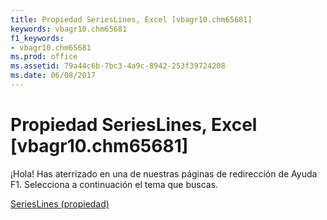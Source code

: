 ```yaml
---
title: Propiedad SeriesLines, Excel [vbagr10.chm65681]
keywords: vbagr10.chm65681
f1_keywords:
- vbagr10.chm65681
ms.prod: office
ms.assetid: 79a44c6b-7bc3-4a9c-8942-253f39724208
ms.date: 06/08/2017
---
```





# Propiedad SeriesLines, Excel [vbagr10.chm65681]

¡Hola! Has aterrizado en una de nuestras páginas de redirección de Ayuda F1. Selecciona a continuación el tema que buscas.


 [SeriesLines (propiedad)](http://msdn.microsoft.com/library/serieslines-property%28Office.15%29.aspx)



